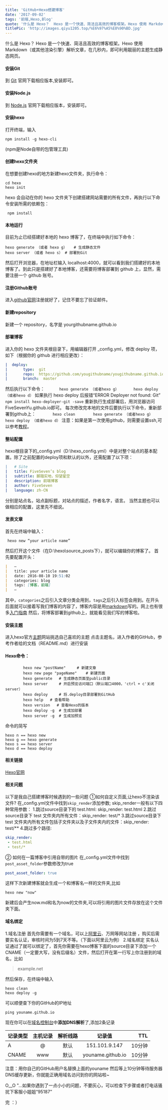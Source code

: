 ```yaml
---
title: 'GitHub+Hexo搭建博客'
date: '2017-09-02'
tags: '前端,Hexo,Blog'
quote: '什么是 Hexo？  Hexo 是一个快速、简洁且高效的博客框架。Hexo 使用 Markdown（或其他渲染引擎）解析文章，在几秒内，即可利用靓丽的主题生成静态网页。'
titlePic: 'http://images.qiyu1205.top/%E6%97%A5%E8%90%BD.jpg'
---
```


什么是 Hexo？  Hexo 是一个快速、简洁且高效的博客框架。Hexo 使用 Markdown（或其他渲染引擎）解析文章，在几秒内，即可利用靓丽的主题生成静态网页。


#### 安装Git

到 [Git](https://git-scm.com) 官网下载相应版本,安装即可。

#### 安装Node.js

到 [Node.js](https://nodejs.org/en/) 官网下载相应版本，安装即可。

#### 安装hexo

打开终端，输入

```shell
npm install -g hexo-cli
```

(npm是Node自带的包管理工具)

#### 创建hexo文件夹

在想要创建hexo的地方新建hexo文件夹，执行命令：

```shell
cd hexo
hexo init
```

hexo 会自动在你的 hexo 文件夹下创建搭建网站需要的所有文件，再执行以下命令安装所需的依赖包：

```shell
 npm install
```

#### 本地运行

目前为止已经搭建好本地的 hexo 博客了，在终端中执行如下命令：

```shell
hexo generate （或者 hexo g）   # 生成静态文件
hexo server （或者 hexo s） # 部署到Git
```

然后打开浏览器，在地址栏输入 localhost:4000，就可以看到我们搭建好的本地博客了。到此只是搭建好了本地博客，还需要将博客部署到 github 上，显然，需要注册一个 github 账号。

#### 注册Github账号

进入[github官网](https://github.com)注册就好了，记住不要忘了验证邮件。

#### 新建repository

新建一个 repository，名字是 yourgithubname.github.io

#### 部署博客

进入你的 hexo 文件夹根目录下，用编辑器打开 _config.yml，修改 deploy 项，如下（根据你的 github 进行相应更改）：

```yml
|  deploy:
|       type:  git
|       repo:  https://github.com/yougithubname/yougithubname.github.io.git
|       branch:  master  
```

然后执行以下命令：
`       hexo generate （或者hexo g） `
`       hexo deploy （或者hexo d） `
如果执行 hexo deploy 后报错“ERROR Deployer not found: Git”
`       npm install hexo-deployer-git -save `
重新执行生成部署后，用浏览器访问FiveSevenYu.github.io即可。
每次修改完本地的文件后要执行以下命令，重新部署到github上：
`       hexo clean` 
`       hexo generate （或者hexo g）`
`       hexo deploy （或者hexo d）`
注意：如果是第一次使用github，则需要设置ssh,可以参考[教程](https://mp.weixin.qq.com/s?__biz=MzA4NTQwNDcyMA==&mid=2650661821&idx=1&sn=c6116ed82bff2d083bb152fbd8cbc38d&scene=1&srcid=0621l9okMDolnRp9zG9xHx9E#wechat_redirect)。

#### 整站配置

hexo根目录下的_config.yml（D:\hexo_config.yml）中是对整个站点的基本配置。除了之前配置的deploy项和默认的以外，还需配置了以下项：

```yml
|   # Site
|   title: FiveSeven’s blog
|   subtitle: 脚踏实地，仰望星空
|   description: 前端博客
|   author: FiveSeven
|   language: zh-CN
```

分别是站点名，站点副标题，对站点的描述，作者名字，语言。
当然主题也可以做相应的配置，这里先不细说。

#### 发表文章

首先在终端中输入：

```shell
 hexo new “your article name”
```

然后打开这个文件（在D:\hexo\source_posts下），就可以编辑你的博客了。
首先要配置开头：

```md
|   —
|   title: your article name
|   date: 2016-08-10 19:51:02
|   categories: blog
|   tags: [博客，前端]
|   —
```

其中，`catogories`之后引入文章分类会用到，`tags`之后引入标签会用到。在开头后面就可以接着写我们博客的内容了，博客内容是用[markdown](http://www.appinn.com/markdown/)写的。网上也有很多[入门指南](http://www.jianshu.com/p/1e402922ee32/)
然后，将博客部署到github上，就能看见我们写的博客啦。

#### 安装主题

进入hexo官方[主题](https://hexo.io/themes/)网站挑选自己喜欢的主题
点击主题名，进入作者的GitHub，参考作者给的文档（README.md）进行安装

#### Hexo命令：

```shell
        hexo new "postName"     # 新建文章 
        hexo new page "pageName"    # 新建页面
        hexo generate   # 生成静态页面至public目录
        hexo server     # 开启预览访问端口（默认端口4000，'ctrl + c'关闭server） 
        hexo deploy     # 将.deploy目录部署到GitHub
        hexo help   # 查看帮助
        hexo version   # 查看Hexo的版本
        hexo deploy -g  # 生成加部署
        hexo server -g  # 生成加预览 
```

命令的简写

```
hexo n == hexo new
hexo g == hexo generate
hexo s == hexo server
hexo d == hexo deploy
```

#### 相关链接

[Hexo官网](https://hexo.io/zh-cn/)

#### 相关问题

以下是我自己搭建博客时候遇到的一些问题
①如何自定义页面,让hexo不渲染该文件?
在_config.yml文件中找到`skip_render`添加参数;
skip_render一般有以下四种常用参数：
1.跳过source目录下的 test.html: skip_render: test.html
2.跳过source目录下 test 文件夹内所有文件：skip_render: test/*
3.跳过source目录下 test 文件夹内所有文件包括子文件夹以及子文件夹内的文件：skip_render: test/**
4.跳过多个路径:

```yml
skip_render:
 - test.html
 - test/*
```

② 如何在一篇博客中引用自带的图片
在_config.yml文件中找到`post_asset_folder`参数修改为true

```yml
post_asset_folder: true
```

这样下次新建博客就会生成一个和博客名一样的文件夹,比如

```shell
hexo new "now"
```

新建后会产生now.md和名为now的文件夹,可以将引用的图片文件存放在这个文件夹下面。

#### 域名绑定

1.域名注册
首先你需要有一个域名，可以上[阿里云](https://wanwang.aliyun.com/?utm_medium=text&utm_source=baidu&utm_campaign=ymsj&utm_content=se_4098)、万网等网站注册 ，购买后需要实名认证，审核时间为5到7天不等。（下面以阿里云为例）
2.域名绑定
实名认证通过了就可以绑定了，首先你需要在hexo博客下面的source目录下添加一个CNAME（一定要大写，没有后缀名）文件，然后打开在第一行写上你注册到的域名，比如

> example.net

然后保存，在终端中输入

```shell
hexo clean
hexo deploy -g
```

可以顺便查下你的GitHub的IP地址

```shell
ping youname.github.io
```

现在你可以在[域名控制台](https://dc.aliyun.com/tcparse/dns.htm?init=false&dtoken=ExcCE69cvxqs03n_Vkk)中**添加DNS解析**了,添加2条记录

| 记录类型  | 主机记录 | 解析线路 | 记录值               | TTL  |
| ----- |:----:|:----:|:-----------------:| ----:|
| A     | @    | 默认   | 151.101.9.147     | 10分钟 |
| CNAME | www  | 默认   | youname.github.io | 10分钟 |

注意：用你自己的GitHub用户名替换上面的youname
然后等上10分钟等待服务器DNS缓存更新，你就能正确用域名访问到你的网站啦~

O__O "…如果你遇到了一点小小的问题，不要灰心，可以检查下步骤或者打电话骚扰下客服小姐姐“95187”

完 ：）
